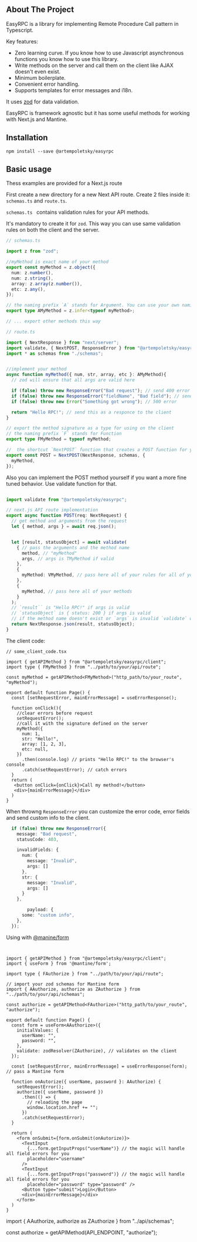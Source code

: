 
## About The Project

EasyRPC is a library for implementing Remote Procedure Call pattern in Typescript. 

Key features: 

- Zero learning curve. If you know how to use Javascript asynchronous functions you know how to use this library.
- Write methods on the server and call them on the client like AJAX doesn't even exist. 
- Minimum boilerplate.  
- Convenient error handling.
- Supports templates for error messages and i18n.


It uses [zod](https://github.com/colinhacks/zod) for data validation.

EasyRPC is framework agnostic but it has some useful methods for working with Next.js and Mantine.

## Installation

```console
npm install --save @artempoletsky/easyrpc
```

## Basic usage

Thess examples are provided for a Next.js route

First create a new directory for a new Next API route. Create 2 files inside it: `schemas.ts` and `route.ts`.

`schemas.ts ` contains validation rules for your API methods. 

It's mandatory to create it for `zod`. This way you can use same validation rules on both the client and the server.
```typescript
// schemas.ts

import z from "zod";

//myMethod is exact name of your method
export const myMethod = z.object({
  num: z.number(),
  num: z.string(),
  array: z.array(z.number()),
  etc: z.any(),
});

// the naming prefix `A` stands for Argument. You can use your own naming conventions.
export type AMyMethod = z.infer<typeof myMethod>;

// ... export other methods this way
```


```typescript
// route.ts

import { NextResponse } from "next/server";
import validate, { NextPOST, ResponseError } from "@artempoletsky/easyrpc";
import * as schemas from "./schemas";


//implement your method 
async function myMethod({ num, str, array, etc }: AMyMethod){
  // zod will ensure that all args are valid here

  if (false) throw new ResponseError("Bad request"); // send 400 error on the client
  if (false) throw new ResponseError("fieldName", "Bad field"); // send 400 error on the client and tell that a specific form field caused it
  if (false) throw new Error("Something got wrong"); // 500 error

  return "Hello RPC!"; // send this as a responce to the client
}

// export the method signature as a type for using on the client
// the naming prefix `F` stands for Function
export type FMyMethod = typeof myMethod;

//  the shortcut `NextPOST` function that creates a POST function for you
export const POST = NextPOST(NextResponse, schemas, {
  myMethod,
});
```

Also you can implement the POST method yourself if you want a more fine tuned behavior. Use validate function for that.

```typescript

import validate from "@artempoletsky/easyrpc";

// next.js API route implementation
export async function POST(req: NextRequest) {
  // get method and arguments from the request
  let { method, args } = await req.json();


  let [result, statusObject] = await validate(
    { // pass the arguments and the method name
      method, // "myMethod"
      args, // args is TMyMethod if valid
    },
    {
      myMethod: VMyMethod, // pass here all of your rules for all of your methods
    },
    {
      myMethod, // pass here all of your methods 
    }
  );
  // `result`` is "Hello RPC!" if args is valid
  // `statusObject` is { status: 200 } if args is valid
  // if the method name doesn't exist or `args` is invalid `validate` will return 400 and the error message
  return NextResponse.json(result, statusObject);
}
```

The client code:
```tsx
// some_client_code.tsx

import { getAPIMethod } from "@artempoletsky/easyrpc/client";
import type { FMyMethod } from "../path/to/your/api/route";

const myMethod = getAPIMethod<FMyMethod>("http_path/to/your_route", "myMethod");

export default function Page() {
  const [setRequestError, mainErrorMessage] = useErrorResponse();

  function onClick(){
    //clear errors before request
    setRequestError();
    //call it with the signature defined on the server
    myMethod({
      num: 1,
      str: "Hello!",
      array: [1, 2, 3],
      etc: null,
    })
      .then(console.log) // prints "Hello RPC!" to the browser's console
      .catch(setRequestError); // catch errors
  }
  return (
   <button onClick={onClick}>Call my method!</button>
   <div>{mainErrorMessage}</div>
  )
}
```

When throwng `ResponseError` you can customize the error code, error fields and send custom info to the client.
```typescript
  if (false) throw new ResponseError({
    message: "Bad request",
    statusCode: 403,

    invalidFields: {
      num: {
        message: "Invalid",
        args: []
      },
      str: {
        message: "Invalid",
        args: []
      }
    },

        payload: {
      some: "custom info",
    },
  });
```


Using with [@manine/form](https://mantine.dev/form/use-form/)


```tsx


import { getAPIMethod } from "@artempoletsky/easyrpc/client";
import { useForm } from '@mantine/form';

import type { FAuthorize } from "../path/to/your/api/route";

// import your zod schemas for Mantine form
import { AAuthorize, authorize as ZAuthorize } from "../path/to/your/api/schemas";

const authorize = getAPIMethod<FAuthorize>("http_path/to/your_route", "authorize");

export default function Page() {
  const form = useForm<AAuthorize>({
    initialValues: {
      userName: "",
      password: "",
    },
    validate: zodResolver(ZAuthorize), // validates on the client
  });

  const [setRequestError, mainErrorMessage] = useErrorResponse(form); // pass a Mantine form

  function onAutorize({ userName, password }: AAuthorize) {
    setRequestError();
    authorize({ userName, password })
      .then(() => {
        // reloading the page
        window.location.href += "";
      })
      .catch(setRequestError);
  }
  
  return (
    <form onSubmit={form.onSubmit(onAutorize)}>
      <TextInput
        {...form.getInputProps("userName")} // the magic will handle all field errors for you
        placeholder="username"
      />
      <TextInput
        {...form.getInputProps("password")} // the magic will handle all field errors for you
        placeholder="password" type="password" />
      <Button type="submit">Login</Button>
      <div>{mainErrorMessage}</div>
    </form>
  )
}
```

import { AAuthorize, authorize as ZAuthorize } from "../api/schemas";

const authorize = getAPIMethod<FAuthorize>(API_ENDPOINT, "authorize");